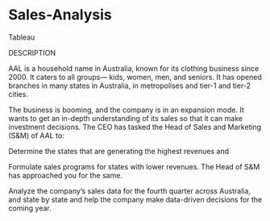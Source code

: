 # Sales-Analysis
Tableau


DESCRIPTION

AAL is a household name in Australia, known for its clothing business since 2000. It caters to all groups— kids, women, men, and seniors. It has opened branches in many states in Australia, in metropolises and tier-1 and tier-2 cities.  

The business is booming, and the company is in an expansion mode. It wants to get an in-depth understanding of its sales so that it can make investment decisions. The CEO has tasked the Head of Sales and Marketing (S&M) of AAL to: 

Determine the states that are generating the highest revenues and 

Formulate sales programs for states with lower revenues. The Head of S&M has approached you for the same. 

Analyze the company’s sales data for the fourth quarter across Australia, and state by state and help the company make data-driven decisions for the coming year.  
